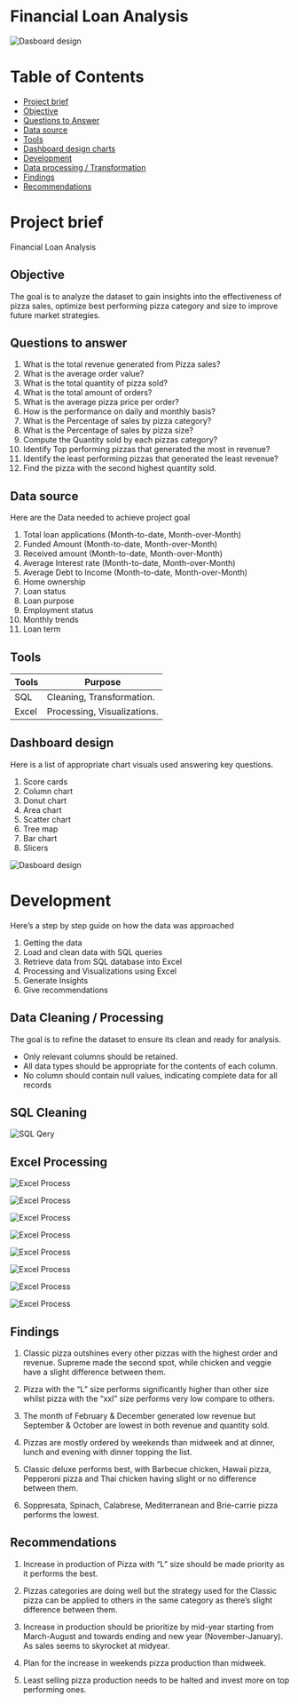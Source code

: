 # Financial Loan Analysis


![Dasboard design](images/financialloanGIF.gif)


# Table of Contents


- [Project brief](#Project-brief)
- [Objective](#Objective)
- [Questions to Answer](#Questions-to-Answer)
- [Data source](#Data-source)
- [Tools](#Tools)
- [Dashboard design charts](#Dashboard-design-charts)
- [Development](#Developments)
- [Data processing / Transformation](#Data-processing-Transformation)
- [Findings](#Findings)
- [Recommendations](#Recommendations)


# Project brief
Financial Loan Analysis

## Objective
The goal is to analyze the dataset to gain insights into the effectiveness of pizza sales, optimize best performing pizza category and size to improve future market strategies.

## Questions to answer

1.	What is the total revenue generated from Pizza sales?
2.	What is the average order value?
3.	What is the total quantity of pizza sold?
4.	What is the total amount of orders?
5.	What is the average pizza price per order?
6.	How is the performance on daily and monthly basis?
7.	What is the Percentage of sales by pizza category?
8.	What is the Percentage of sales by pizza size? 
9.	Compute the Quantity sold by each pizzas category?
10.	Identify Top performing pizzas that generated the most in revenue?
11.	Identify the least performing pizzas that generated the least revenue?
12.	Find the pizza with the second highest quantity sold.

## Data source
Here are the Data needed to achieve project goal

1.  Total loan applications (Month-to-date, Month-over-Month)
2.  Funded Amount (Month-to-date, Month-over-Month)
3.  Received amount (Month-to-date, Month-over-Month)
4.  Average Interest rate (Month-to-date, Month-over-Month)
5.  Average Debt to Income (Month-to-date, Month-over-Month)
6.  Home ownership
7.  Loan status
8.  Loan purpose
9.  Employment status
10.  Monthly trends
11.  Loan term

## Tools

| Tools | Purpose | 
| --- | --- | 
| SQL  |  Cleaning, Transformation. |
| Excel | Processing, Visualizations. | 

## Dashboard design

Here is a list of appropriate chart visuals used answering key questions.
1.	Score cards
2.	Column chart
3.	Donut chart
4.	Area chart
5.	Scatter chart
6.	Tree map
7.	Bar chart
8.	Slicers

![Dasboard design](images/Financial%20Loan.PNG)


# Development

Here’s a step by step guide on how the data was approached 

1.	Getting the data
2.	Load and clean data with SQL queries
3.	Retrieve data from SQL database into Excel
4.	Processing and Visualizations using Excel
5.	Generate Insights
6.	Give recommendations 

## Data Cleaning / Processing 

The goal is to refine the dataset to ensure its clean and ready for analysis.

- Only relevant columns should be retained.
- All data types should be appropriate for the contents of each column.
- No column should contain null values, indicating complete data for all records

## SQL Cleaning
![SQL Qery]()

## Excel Processing 

![Excel Process](images/001.PNG)

![Excel Process](images/002.PNG)

![Excel Process](images/003.PNG)

![Excel Process](images/004.PNG)

![Excel Process](images/005.PNG)

![Excel Process](images/006.PNG)

![Excel Process](images/007.PNG)

![Excel Process](images/008.PNG)


## Findings

1.	Classic pizza outshines every other pizzas with the highest order and revenue. Supreme made the second spot, while chicken and veggie have a slight difference between them.

2.	Pizza with the “L” size performs significantly higher than other size whilst pizza with the “xxl” size performs very low compare to others.

3.	The month of February & December generated low revenue but September & October are lowest in both revenue and quantity sold.

4.	Pizzas are mostly ordered by weekends than midweek and at dinner, lunch and evening with dinner topping the list.


5.	Classic deluxe performs best, with Barbecue chicken, Hawaii pizza, Pepperoni pizza and Thai chicken having slight or no difference between them. 

6.	Soppresata, Spinach, Calabrese, Mediterranean and Brie-carrie pizza performs the lowest.


## Recommendations

1.	Increase in production of Pizza with “L” size should be made priority as it performs the best.

2.	Pizzas categories are doing well but the strategy used for the Classic pizza can be applied to others in the same category as there’s slight difference between them.

3.	Increase in production should be prioritize by mid-year starting from March-August and towards ending and new year (November-January). As sales seems to skyrocket at midyear.

4.	Plan for the increase in weekends pizza production than midweek.

5.	Least selling pizza production needs to be halted and invest more on top performing ones. 




